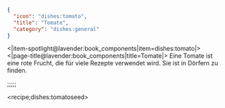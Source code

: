 ```json
{
  "icon": "dishes:tomato",
  "title": "Tomate",
  "category": "dishes:general"
}
```

<|item-spotlight@lavender:book_components|item=dishes:tomato|>
<|page-title@lavender:book_components|title=Tomate|>
Eine Tomate ist eine rote Frucht, die für viele Rezepte verwendet wird. Sie ist in Dörfern zu finden.

;;;;;

<recipe;dishes:tomatoseed>

